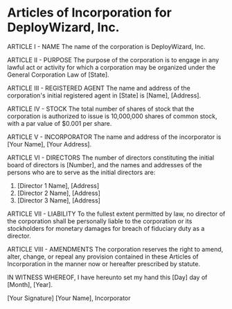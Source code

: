 # Articles of Incorporation for DeployWizard, Inc.

ARTICLE I - NAME
The name of the corporation is DeployWizard, Inc.

ARTICLE II - PURPOSE
The purpose of the corporation is to engage in any lawful act or activity for which a corporation may be organized under the General Corporation Law of [State].

ARTICLE III - REGISTERED AGENT
The name and address of the corporation's initial registered agent in [State] is [Name], [Address].

ARTICLE IV - STOCK
The total number of shares of stock that the corporation is authorized to issue is 10,000,000 shares of common stock, with a par value of $0.001 per share.

ARTICLE V - INCORPORATOR
The name and address of the incorporator is [Your Name], [Your Address].

ARTICLE VI - DIRECTORS
The number of directors constituting the initial board of directors is [Number], and the names and addresses of the persons who are to serve as the initial directors are:
1. [Director 1 Name], [Address]
2. [Director 2 Name], [Address]
3. [Director 3 Name], [Address]

ARTICLE VII - LIABILITY
To the fullest extent permitted by law, no director of the corporation shall be personally liable to the corporation or its stockholders for monetary damages for breach of fiduciary duty as a director.

ARTICLE VIII - AMENDMENTS
The corporation reserves the right to amend, alter, change, or repeal any provision contained in these Articles of Incorporation in the manner now or hereafter prescribed by statute.

IN WITNESS WHEREOF, I have hereunto set my hand this [Day] day of [Month], [Year].

[Your Signature]
[Your Name], Incorporator
